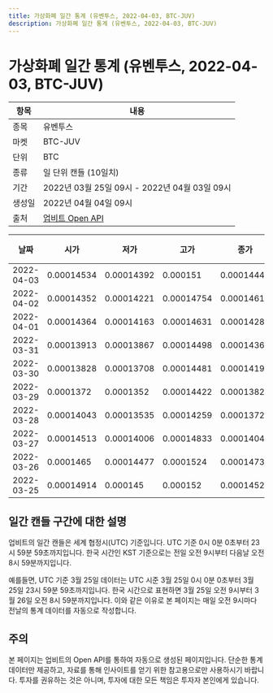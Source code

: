```yaml
---
title: 가상화폐 일간 통계 (유벤투스, 2022-04-03, BTC-JUV)
description: 가상화폐 일간 통계 (유벤투스, 2022-04-03, BTC-JUV)
---
```



가상화폐 일간 통계 (유벤투스, 2022-04-03, BTC-JUV)
===

|항목|내용|
|--|--|
|종목|유벤투스|
|마켓|BTC-JUV|
|단위|BTC|
|종류|일 단위 캔들 (10일치)|
|기간|2022년 03월 25일 09시 - 2022년 04월 03일 09시|
|생성일|2022년 04월 04일 09시|
|출처|[업비트 Open API](https://docs.upbit.com)|


|날짜|시가|저가|고가|종가|비고|
|--|--|--|--|--|--|
|2022-04-03|0.00014534|0.00014392|0.000151|0.00014444|    |
|2022-04-02|0.00014352|0.00014221|0.00014754|0.00014611|    |
|2022-04-01|0.00014364|0.00014163|0.00014631|0.00014285|    |
|2022-03-31|0.00013913|0.00013867|0.00014498|0.00014365|    |
|2022-03-30|0.00013828|0.00013708|0.00014481|0.0001419|    |
|2022-03-29|0.0001372|0.0001352|0.00014422|0.00013826|    |
|2022-03-28|0.00014043|0.00013535|0.00014259|0.0001372|    |
|2022-03-27|0.00014513|0.00014006|0.00014833|0.00014044|    |
|2022-03-26|0.0001465|0.00014477|0.0001524|0.00014739|    |
|2022-03-25|0.00014914|0.000145|0.000152|0.00014526|    |


일간 캔들 구간에 대한 설명
---


업비트의 일간 캔들은 세계 협정시(UTC) 기준입니다. 
UTC 기준 0시 0분 0초부터 23시 59분 59초까지입니다. 
한국 시간인 KST 기준으로는 전일 오전 9시부터 다음날 오전 8시 59분까지입니다. 


예를들면, UTC 기준 3월 25일 데이터는 UTC 시준 3월 25일 0시 0분 0초부터 3월 25일 23시 59분 59초까지입니다. 
한국 시간으로 표현하면 3월 25일 오전 9시부터 3월 26일 오전 8시 59분까지입니다. 
이와 같은 이유로 본 페이지는 매일 오전 9시마다 전날의 통계 데이터를 자동으로 작성합니다. 


주의
---


본 페이지는 업비트의 Open API를 통하여 자동으로 생성된 페이지입니다. 
단순한 통계 데이터만 제공하고, 자료를 통해 인사이트를 얻기 위한 참고용으로만 사용하시기 바랍니다. 
투자를 권유하는 것은 아니며, 투자에 대한 모든 책임은 투자자 본인에게 있습니다. 
